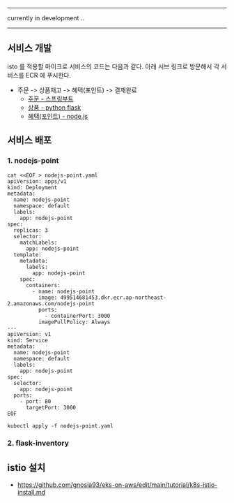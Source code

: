 ****
currently in development ..
****

## 서비스 개발 ##
isto 를 적용할 마이크로 서비스의 코드는 다음과 같다. 아래 서브 링크로 방문해서 각 서비스를 ECR 에 푸시한다.

* 주문 -> 상품재고 -> 혜택(포인트) -> 결재완료  
  * [주문 - 스프링부트](https://github.com/gnosia93/eks-on-aws/blob/main/tutorial/istio-springboot.md)
  * [상품 - python flask](https://github.com/gnosia93/eks-on-aws/blob/main/tutorial/istio-flask.md)
  * [혜택(포인트) - node.js](https://github.com/gnosia93/eks-on-aws/blob/main/tutorial/istio-nodejs.md)

## 서비스 배포 ##

### 1. nodejs-point ###
```
cat <<EOF > nodejs-point.yaml
apiVersion: apps/v1
kind: Deployment
metadata:
  name: nodejs-point
  namespace: default
  labels:
    app: nodejs-point
spec:
  replicas: 3
  selector:
    matchLabels:
      app: nodejs-point
  template:
    metadata:
      labels:
        app: nodejs-point
    spec:
      containers:
        - name: nodejs-point
          image: 499514681453.dkr.ecr.ap-northeast-2.amazonaws.com/nodejs-point
          ports:
            - containerPort: 3000
          imagePullPolicy: Always
---
apiVersion: v1
kind: Service
metadata:
  name: nodejs-point
  namespace: default
  labels:
    app: nodejs-point
spec:
  selector:
    app: nodejs-point
  ports:
    - port: 80
      targetPort: 3000
EOF
```
```
kubectl apply -f nodejs-point.yaml
```

### 2. flask-inventory ###

## istio 설치 ##

 * https://github.com/gnosia93/eks-on-aws/edit/main/tutorial/k8s-istio-install.md
